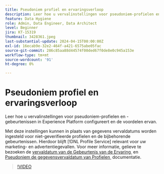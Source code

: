```yaml
---
title: Pseudoniem profiel en ervaringsverloop
description: Leer hoe u vervalinstellingen voor pseudoniem-profielen en -gebeurtenissen in Experience Platform configureert en de voordelen ervan.
feature: Data Hygiene
role: Admin, Data Engineer, Data Architect
level: Beginner
jira: KT-15319
thumbnail: 3428361.jpeg
last-substantial-update: 2024-04-15T00:00:00Z
exl-id: 16ecab9e-32e2-464f-a421-6575abe05fac
source-git-commit: 286c85aa88d44574f00ded67f0de8e0c945a153e
workflow-type: tm+mt
source-wordcount: '91'
ht-degree: 0%

---
```


# Pseudoniem profiel en ervaringsverloop

Leer hoe u vervalinstellingen voor pseudoniem-profielen en -gebeurtenissen in Experience Platform configureert en de voordelen ervan.

Met deze instellingen kunnen in plaats van gegevens vervaldatums worden ingesteld voor niet-geverifieerde profielen en de bijbehorende gebeurtenissen. Hierdoor blijft [!DNL Profile Service] relevant voor uw marketing- en advertentiegevallen. Voor meer informatie, gelieve te bezoeken de [&#x200B; vervaldatum van de Gebeurtenis van de Ervaring &#x200B;](https://experienceleague.adobe.com/nl/docs/experience-platform/profile/event-expirations) en [&#x200B; Pseudoniem de gegevensvervaldatum van Profielen &#x200B;](https://experienceleague.adobe.com/nl/docs/experience-platform/profile/event-expirations) documentatie.


>[!VIDEO](https://video.tv.adobe.com/v/3449861?learn=on&enablevpops&captions=dut)

